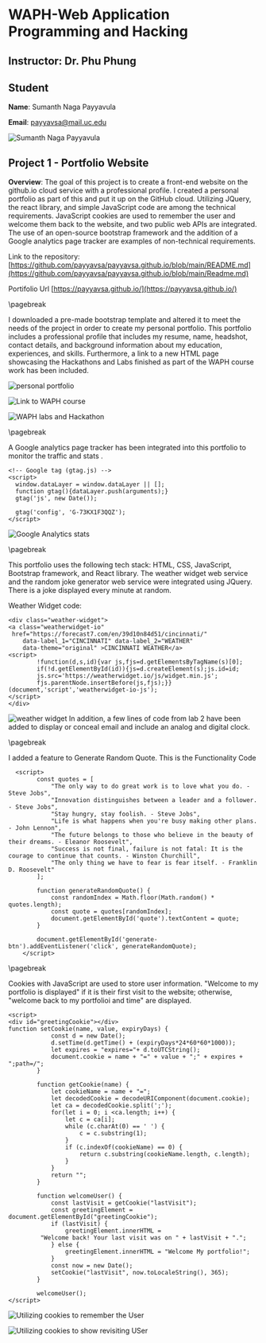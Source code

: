 # WAPH-Web Application Programming and Hacking

## Instructor: Dr. Phu Phung

## Student

**Name**: Sumanth Naga Payyavula

**Email**: payyavsa@mail.uc.edu

![Sumanth Naga Payyavula](images/headshot.jpeg)


## Project 1 - Portfolio Website

**Overview**: The goal of this project is to create a front-end website on the github.io cloud service with a professional profile.
I created a personal portfolio as part of this and put it up on the GitHub cloud. Utilizing JQuery, the react library, and simple JavaScript code are among the technical requirements. JavaScript cookies are used to remember the user and welcome them back to the website, and two public web APIs are integrated.
The use of an open-source bootstrap framework and the addition of a Google analytics page tracker are examples of non-technical requirements.

Link to the repository:
[https://github.com/payyavsa/payyavsa.github.io/blob/main/README.md](https://github.com/payyavsa/payyavsa.github.io/blob/main/Readme.md)

Portifolio Url
[https://payyavsa.github.io/](https://payyavsa.github.io/)

\pagebreak

I downloaded a pre-made bootstrap template and altered it to meet the needs of the project in order to create my personal portfolio. This portfolio includes a professional profile that includes my resume, name, headshot, contact details, and background information about my education, experiences, and skills. Furthermore, a link to a new HTML page showcasing the Hackathons and Labs finished as part of the WAPH course work has been included.

![personal portfolio](images/1.png)

![Link to WAPH course](images/2.png)

![WAPH labs and Hackathon](images/3.png)

\pagebreak

A Google analytics page tracker has been integrated into this portfolio to monitor the traffic and stats .

```JS
<!-- Google tag (gtag.js) -->
<script>
  window.dataLayer = window.dataLayer || [];
  function gtag(){dataLayer.push(arguments);}
  gtag('js', new Date());

  gtag('config', 'G-73KX1F3QQZ');
</script>
```
![Google Analytics stats](images/4.png)

\pagebreak

This portfolio uses the following tech stack: HTML, CSS, JavaScript, Bootstrap framework, and React library.
The weather widget web service and the random joke generator web service were integrated using JQuery.
There is a joke displayed every minute at random.

Weather Widget code: 
```JS
<div class="weather-widget">
<a class="weatherwidget-io"
 href="https://forecast7.com/en/39d10n84d51/cincinnati/"
	data-label_1="CINCINNATI" data-label_2="WEATHER"
 	data-theme="original" >CINCINNATI WEATHER</a>
<script>
		!function(d,s,id){var js,fjs=d.getElementsByTagName(s)[0];
		if(!d.getElementById(id)){js=d.createElement(s);js.id=id;
		js.src='https://weatherwidget.io/js/widget.min.js';
		fjs.parentNode.insertBefore(js,fjs);}}
(document,'script','weatherwidget-io-js');
</script>
</div>
```

![weather widget](images/5.png)
In addition, a few lines of code from lab 2 have been added to display or conceal email and include an analog and digital clock.

\pagebreak

I added a feature to Generate Random Quote. This is the Functionality Code

```JS
  <script>
        const quotes = [
            "The only way to do great work is to love what you do. - Steve Jobs",
            "Innovation distinguishes between a leader and a follower. - Steve Jobs",
            "Stay hungry, stay foolish. - Steve Jobs",
            "Life is what happens when you're busy making other plans. - John Lennon",
            "The future belongs to those who believe in the beauty of their dreams. - Eleanor Roosevelt",
            "Success is not final, failure is not fatal: It is the courage to continue that counts. - Winston Churchill",
            "The only thing we have to fear is fear itself. - Franklin D. Roosevelt"
        ];

        function generateRandomQuote() {
            const randomIndex = Math.floor(Math.random() * quotes.length);
            const quote = quotes[randomIndex];
            document.getElementById('quote').textContent = quote;
        }

        document.getElementById('generate-btn').addEventListener('click', generateRandomQuote);
    </script>

```

\pagebreak

Cookies with JavaScript are used to store user information. "Welcome to my portfolio is displayed" if it is their first visit to the website; otherwise, "welcome back to my portfolioi and time" are displayed.

```JS
<script>
<div id="greetingCookie"></div>
function setCookie(name, value, expiryDays) {
            const d = new Date();
            d.setTime(d.getTime() + (expiryDays*24*60*60*1000));
            let expires = "expires="+ d.toUTCString();
            document.cookie = name + "=" + value + ";" + expires + ";path=/";
        }

        function getCookie(name) {
            let cookieName = name + "=";
            let decodedCookie = decodeURIComponent(document.cookie);
            let ca = decodedCookie.split(';');
            for(let i = 0; i <ca.length; i++) {
                let c = ca[i];
                while (c.charAt(0) == ' ') {
                    c = c.substring(1);
                }
                if (c.indexOf(cookieName) == 0) {
                    return c.substring(cookieName.length, c.length);
                }
            }
            return "";
        }

        function welcomeUser() {
            const lastVisit = getCookie("lastVisit");
            const greetingElement = document.getElementById("greetingCookie");
            if (lastVisit) {
                greetingElement.innerHTML =
		 "Welcome back! Your last visit was on " + lastVisit + ".";
            } else {
                greetingElement.innerHTML = "Welcome My portfolio!";
            }
            const now = new Date();
            setCookie("lastVisit", now.toLocaleString(), 365);
        }

        welcomeUser();
</script>
```

![Utilizing cookies to remember the User](images/6.png)

![Utilizing cookies to show revisiting USer](images/7.png)
